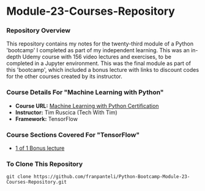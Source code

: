 # Module-23-Courses-Repository
### Repository Overview 
This repository contains my notes for the twenty-third module of a Python 'bootcamp' I completed as part of my independent learning. This was an in-depth Udemy course with 156 video lectures and exercises, to be completed in a Jupyter environment. This was the final module as part of this 'bootcamp', which included a bonus lecture with links to discount codes for the other courses created by its instructor. 

### Course Details For "Machine Learning with Python"
- **Course URL:** [Machine Learning with Python Certification](https://www.freecodecamp.org/learn/machine-learning-with-python/#tensorflow)
- **Instructor:** Tim Ruscica (Tech With Tim)
- **Framework:** TensorFlow
  
### Course Sections Covered For "TensorFlow"
- [1 of 1 Bonus lecture](https://github.com/franpanteli/Python-Bootcamp-Module-23-Courses-Repository/blob/main/Notes%20on%20Videos%20-%20Module%2023%20Courses%20Repository/1%20of%201%20Bonus%20lecture.pdf)

### To Clone This Repository
```
git clone https://github.com/franpanteli/Python-Bootcamp-Module-23-Courses-Repository.git
```
